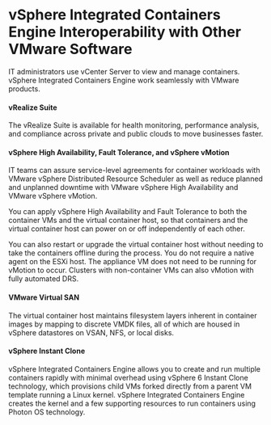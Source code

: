 # vSphere Integrated Containers Engine Interoperability with Other VMware Software
IT administrators use vCenter Server to view and manage containers. vSphere Integrated Containers Engine work seamlessly with VMware products. 

#### vRealize Suite 
The vRealize Suite is available for health monitoring, performance analysis, and compliance across private and public clouds to move businesses faster.

#### vSphere High Availability, Fault Tolerance, and vSphere vMotion 
IT teams can assure service-level agreements for container workloads with VMware vSphere Distributed Resource Scheduler as well as reduce planned and unplanned downtime with VMware vSphere High Availability and VMware vSphere vMotion.

You can apply vSphere High Availability and Fault Tolerance to both the container VMs and the virtual container host, so that containers and the virtual container host can power on or off independently of each other. 

You can also restart or upgrade the virtual container host without needing to take the containers offline during the process. You do not require a native agent on the ESXi host. The appliance VM does not need to be running for vMotion to occur. Clusters with non-container VMs can also vMotion with fully automated DRS.

#### VMware Virtual SAN
The virtual container host maintains filesystem layers inherent in container images by mapping to discrete VMDK files, all of which are housed in vSphere datastores on VSAN, NFS, or local disks.

#### vSphere Instant Clone
vSphere Integrated Containers Engine allows you to create and run multiple containers rapidly with minimal overhead using vSphere 6 Instant Clone technology, which provisions child VMs forked directly from a parent VM template running a Linux kernel. vSphere Integrated Containers Engine creates the kernel and a few supporting resources to run containers using Photon OS technology.